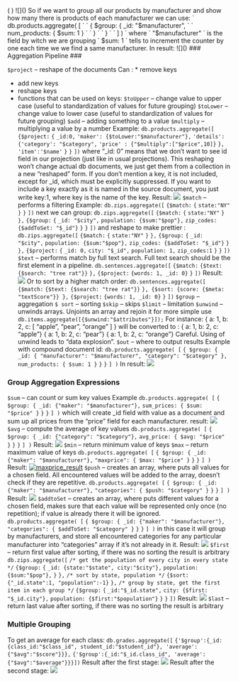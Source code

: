 <div>
 (
 )
 ![](<http://i.imgur.com/2tou8Jo.jpg>) So if we want to group all our products by manufacturer and show how many there is products of each manufacturer we can use: `
  db.products.aggregate( [
 ` `
  { $group: { _id: "$manufacturer",
 ` `
  num_products: { $sum: 1 }
 ` `
  }
 ` `
  }
 ` `
  ] )
 ` where `
  "$manufacturer"
 ` is the field by witch we are grouping `
  $sum: 1
 ` tells to increment the counter by one each time we we find a same manufacturer. In result: ![](<http://i.imgur.com/19mxvEC.png>)
### Aggregation Pipeline  ###

 `
  $project
 ` – reshape of the documents Can : *   remove keys
*   add new keys
*   reshape keys
*   functions that can be used on keys:
`
  $toUpper
 ` – change value to upper case (useful to standardization of values for future grouping) `
  $toLower
 ` – change value to lower case (useful to standardization of values for future grouping) `
  $add
 ` – adding something to a value `
  $multiply
 ` – multiplying a value by a number Example: `
  db.products.aggregate([
 ` `
  {$project:
 ` `
  {
 ` `
  _id:0,
 ` `
  'maker': {$toLower:"$manufacturer"},
 ` `
  'details': {'category': "$category",
 ` `
  'price' : {"$multiply":["$price",10]}
 ` `
  },
 ` `
  'item':'$name'
 ` `
  }
 ` `
  }
 ` `
  ])
 ` where “_id: 0” means that we don’t want to see id field in our projection (just like in usual projections). This reshaping won’t change actual db documents, we just get them from a collection in a new “reshaped” form. If you don’t mention a key, it is not included, except for _id, which must be explicitly suppressed. If you want to include a key exactly as it is named in the source document, you just write key:1, where key is the name of the key. Result: ![](<https://i.imgur.com/bTsIsCv.png>) `
  $match
 ` – performs a filtering Example: `
  db.zips.aggregate([
 ` `
  {$match:
 ` `
  {
 ` `
  state:"NY"
 ` `
  }
 ` `
  }
 ` `
  ])
 ` next we can group: `
  db.zips.aggregate([
 ` `
  {$match:
 ` `
  {
 ` `
  state:"NY"
 ` `
  }
 ` `
  },
 ` `
  {$group:
 ` `
  {
 ` `
  _id: "$city",
 ` `
  population: {$sum:"$pop"},
 ` `
  zip_codes: {$addToSet: "$_id"}
 ` `
  }
 ` `
  }
 ` `
  ])
 ` and reshape to make prettier : `
  db.zips.aggregate([
 ` `
  {$match:
 ` `
  {
 ` `
  state:"NY"
 ` `
  }
 ` `
  },
 ` `
  {$group:
 ` `
  {
 ` `
  _id: "$city",
 ` `
  population: {$sum:"$pop"},
 ` `
  zip_codes: {$addToSet: "$_id"}
 ` `
  }
 ` `
  },
 ` `
  {$project:
 ` `
  {
 ` `
  _id: 0,
 ` `
  city: "$_id",
 ` `
  population: 1,
 ` `
  zip_codes:1
 ` `
  }
 ` `
  }
 ` `
  ])
 ` `
  $text
 ` – performs match by full text search. Full text search should be the first element in a pipeline. `
  db.sentences.aggregate([
 ` `
  {$match:
 ` `
  {$text: {$search: "tree rat"}}
 ` `
  },
 ` `
  {$project:
 ` `
  {words: 1, _id: 0}
 ` `
  }
 ` `
  ])
 ` Result: ![](<https://i.imgur.com/M5VFpQH.png>) Or to sort by a higher match order: `
  db.sentences.aggregate([
 ` `
  {$match:
 ` `
  {$text: {$search: "tree rat"}}
 ` `
  },
{$sort:
    {score: {$meta: "textScore"}}
},
 ` `
  {$project:
 ` `
  {words: 1, _id: 0}
 ` `
  }
 ` `
  ])
 ` `
  $group
 ` – aggregation `
  $ sort
 ` – sorting `
  $skip
 ` – skips `
  $limit
 ` – limitation `
  $unwind
 ` – unwinds arrays. Unjoints an array and rejoin it for more simple use `
  db.items.aggregate([{$unwind:"$attributes"}]);
 ` For instance: { a: 1, b: 2, c: [ “apple”, “pear”, “orange” ] } will be converted to : { a: 1, b: 2, c: “apple”} { a: 1, b: 2, c: “pear”} { a: 1, b: 2, c: “orange”} Careful. Using of unwind leads to “data explosion”. `
  $out
 ` – where to output results Example with compound document id: `
  db.products.aggregate( [
 ` `
  { $group: { _id: { "manufacturer": "$manufacturer",
                                             "category": "$category"
                                           },
 ` `
  num_products: { $sum: 1 }
 ` `
  }
 ` `
  }
 ` `
  ] )
 ` In result: ![](<https://i.imgur.com/xlYrDvO.png>)
### Group Aggregation Expressions  ###

 `
  $sum
 ` – can count or sum key values Example `
  db.products.aggregate( [
 ` `
  { $group: { _id: {"maker": "$manufacturer"},
 ` `
  sum_prices: { $sum: "$price" }
 ` `
  }
 ` `
  }
 ` `
  ] )
 ` which will create _id field with value as a document and sum up all prices from the “price” field for each manufacturer. result: ![](<https://i.imgur.com/yInMbHc.png>) `
  $avg
 ` – compute the average of key values `
  db.products.aggregate( [
 ` `
  { $group: { _id: {"category": "$category"},
 ` `
  avg_price: { $avg: "$price" }
 ` `
  }
 ` `
  }
 ` `
  ] )
 ` Result: ![](<https://i.imgur.com/XAVwn3v.png>) `
  $min
 ` – return minimum value of keys `
  $max
 ` – return maximum value of keys `
  db.products.aggregate( [
 ` `
  { $group: { _id: {"maker": "$manufacturer"},
 ` `
  "maxprice": { $max: "$price" }
 ` `
  }
 ` `
  }
 ` `
  ] )
 ` Result: [![maxprice_result](<http://163.172.186.144/wp-content/uploads/2016/11/maxprice_result.png>)](<http://163.172.186.144/articles/mongodb-aggregation/maxprice_result/>) `
  $push
 ` – creates an array, where puts all values for a chosen field. All encountered values will be added to the array, doesn’t check if they are repetitive. `
  db.products.aggregate( [
 ` `
  { $group: { _id: {"maker": "$manufacturer"},
 ` `
  "categories": { $push: "$category" }
 ` `
  }
 ` `
  }
 ` `
  ] )
 ` Result: ![](<https://i.imgur.com/Hr0QK6H.png>) `
  $addtoSet
 ` – creates an array, where puts different values for a chosen field, makes sure that each value will be represented only once (no repetition); if value is already there it will be ignored. `
  db.products.aggregate( [
 ` `
  { $group: { _id: {"maker": "$manufacturer"},
 ` `
  "categories": { $addToSet: "$category" }
 ` `
  }
 ` `
  }
 ` `
  ] )
 ` in this case it will group by manufacturers, and store all encountered categories for any particular manufacturer into “categories” array if it’s not already in it. Result: ![](<https://i.imgur.com/V2fF5kF.png>) `
  $first
 ` – return first value after sorting, if there was no sorting the result is arbitrary `
  db.zips.aggregate([
 ` `
  /* get the population of every city in every state */
 ` `
  {$group:
 ` `
  {
 ` `
  _id: {state:"$state", city:"$city"},
 ` `
  population: {$sum:"$pop"},
 ` `
  }
 ` `
  },
 ` `
  /* sort by state, population */
 ` `
  {$sort:
 ` `
  {"_id.state":1, "population":-1}
 ` `
  },
 ` `
  /* group by state, get the first item in each group */
 ` `
  {$group:
 ` `
  {
 ` `
  _id:"$_id.state",
 ` `
  city: {$first: "$_id.city"},
 ` `
  population: {$first:"$population"}
 ` `
  }
 ` `
  }
 ` `
  ])
 ` Result: ![](<https://i.imgur.com/qh0E94p.png>) `
  $last
 ` – return last value after sorting, if there was no sorting the result is arbitrary
### Multiple Grouping  ###

 To get an average for each class:
 `
  db.grades.aggregate([
 ` `
  {'$group':{_id:{class_id:"$class_id", student_id:"$student_id"}, 'average': {"$avg":"$score"}}},
 ` `
  {'$group':{_id:"$_id.class_id", 'average':{"$avg":"$average"}}}])
 ` Result after the first stage: ![](<https://i.imgur.com/C10fqbI.png>) Result after the second stage: ![](<https://i.imgur.com/yNdWfFC.png>) </div>
